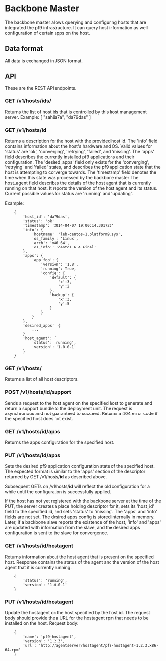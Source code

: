 # Backbone Master #

The backbone master allows querying and configuring hosts that are integrated
the pf9 infrastructure. It can query host information as well configuration of
certain apps on the host.

## Data format ##

All data is exchanged in JSON format.

## API ##

These are the REST API endpoints.

### GET /v1/hosts/ids/ ###

Returns the list of host ids that is controlled by this host management
server. Example: [ "sah8a7a", "da79das" ]

### GET /v1/hosts/__id__ ###

Returns a description for the host with the provided host id.
The 'info' field contains information about the host's hardware and OS.
Valid values for 'status' are 'ok', 'converging', 'retrying', 'failed',
and 'missing'.
The 'apps' field describes the currently installed pf9 applications and
their configuration. The 'desired_apps' field only exists for the 'converging',
'retrying' and 'failed' states, and describes the pf9 application state that
the host is attempting to converge towards.
The 'timestamp' field denotes the time when this state was processed by the
backbone master
The host_agent field describes the details of the host agent that is currently
running on that host. It reports the version of the host agent and its status.
Current possible values for status are 'running' and 'updating'.

Example:
```
    {
        'host_id': 'da79das',
        'status': 'ok',
        'timestamp': '2014-04-07 19:00:14.301721'
        'info': {
            'hostname': 'leb-centos-1.platform9.sys',
            'os_family': 'Linux',
            'arch': 'x86_64',
            'os_info': 'centos 6.4 Final'
        },
        'apps': {
            'app_foo': {
                'version': '1.8',
                'running': True,
                'config': {
                    'default': {
                        'x':3,
                        'y':2
                    },
                    'backup': {
                        'x':3,
                        'y':5
                    }
                }
            }
        },
        'desired_apps': {
            ...
        }
        'host_agent': {
            'status': 'running',
            'version': '1.0.0-1'
        }
    }
```
### GET /v1/hosts/ ###
Returns a list of all host descriptors.

### POST /v1/hosts/__id__/support ###
Sends a request to the host agent on the specified host to generate and return a
support bundle to the deployment unit. The request is asynchronous and not
guaranteed to succeed.
Returns a 404 error code if the specified host does not exist.

### GET /v1/hosts/__id__/apps ###
Returns the apps configuration for the specified host.

### PUT /v1/hosts/__id__/apps ###
Sets the desired pf9 application configuration state of the specified host.
The expected format is similar to the 'apps' section of the descriptor returned
by GET /v1/hosts/__id__ as described above.

Subsequent GETs on /v1/hosts/__id__ will reflect the old configuration for a
while until the configuration is successfully applied.

If the host has not yet registered with the backbone server at the time
of the PUT, the server creates a place holding descriptor for it, sets
its 'host_id' field to the specified id, and sets 'status' to 'missing'.
The 'apps' and 'info' fields are not set.
The desired apps config is stored internally in memory. Later, if a backbone
slave reports the existence of the host, 'info' and 'apps' are updated with
information from the slave, and the desired apps configuration is sent to
the slave for convergence.

### GET /v1/hosts/__id__/hostagent ###
Returns information about the host agent that is present on the specified
host. Response contains the status of the agent and the version of the
host agent that it is currently running.
```
    {
        'status': 'running',
        'version': '1.0.0-1'
    }
```

### PUT /v1/hosts/__id__/hostagent ###
Update the hostagent on the host specified by the host id. The request body
should provide the a URL for the hostagent rpm that needs to be installed on
the host.
Request body:
```
    {
        'name': 'pf9-hostagent',
        'version': '1.2.3',
        'url': 'http://agentserver/hostagent/pf9-hostagent-1.2.3.x86-64.rpm'
    }
```

